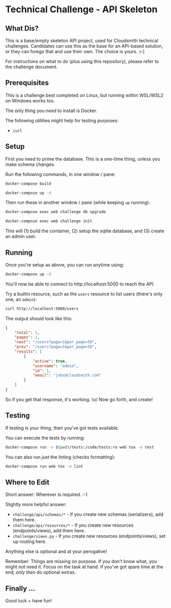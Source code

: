 # Technical Challenge - API Skeleton

## What Dis?

This is a base/empty skeleton API project, used for Cloudsmith technical challenges. Candidates can use this as the base for an API-based solution, or they can forego that and use their own. The choice is yours. >:)

For instructions on what to do (plus using this repository), please refer to the challenge document.

## Prerequisites

This is a challenge best completed on Linux, but running within WSL/WSL2 on Windows works too.

The only thing you *need* to install is Docker.

The following utilities might help for testing purposes:

- `curl`

## Setup

First you need to prime the database. This is a one-time thing, unless you make schema changes.

Run the following commands, in one window / pane:

```bash
docker-compose build
```

```bash
docker-compose up -d
```

Then run these in another window / pane (while keeping `up` running):

```bash
docker-compose exec web challenge db upgrade
```

```bash
docker-compose exec web challenge init
```

This will (1) build the container, (2) setup the sqlite database, and (3) create an admin user.

## Running

Once you're setup as above, you can run anytime using:

```bash
docker-compose up -d
```

You'll now be able to connect to http://localhost:5000 to reach the API.

Try a builtin resource, such as the `users` resource to list users (there's only one, an `admin`):

```bash
curl http://localhost:5000/users
```

The output should look like this:

```json
{
    "total": 1,
    "pages": 1,
    "next": "/users?page=1&per_page=50",
    "prev": "/users?page=1&per_page=50",
    "results": [
        {
            "active": true,
            "username": "admin",
            "id": 1,
            "email": "jobs@cloudsmith.com"
        }
    ]
}
```

So if you get that response, it's working. \o/ Now go forth, and create!

## Testing

If testing is your thing, then you've got tests available.

You can execute the tests by running:

```bash
docker-compose run -v $(pwd)/tests:/code/tests:ro web tox -e test
```

You can also run *just* the linting (checks formatting):

```bash
docker-compose run web tox -e lint
```

## Where to Edit

Short answer: Wherever is required. :-)

Slightly more helpful answer:

 - `challenge/api/schemas/*` - If you create new schemas (serializers), add them here.
 - `challenge/api/resources/*` - If you create new resources (endpoints/views), add them here.
 - `challenge/views.py` - If you create new resources (endpoints/views), set up routing here.

Anything else is optional and at your perogative!

Remember: Things are missing on purpose. If you don't know what, you might not need it. Focus
on the task at hand. If you've got spare time at the end, *only then* do optional extras.

## Finally ...

Good luck + have fun!

